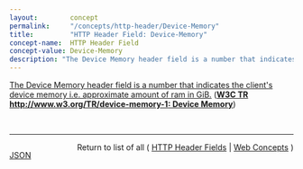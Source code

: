```yaml
---
layout:        concept
permalink:     "/concepts/http-header/Device-Memory"
title:         "HTTP Header Field: Device-Memory"
concept-name:  HTTP Header Field
concept-value: Device-Memory
description: "The Device Memory header field is a number that indicates the client's device memory i.e. approximate amount of ram in GiB."
---
```


[The Device Memory header field is a number that indicates the client's device memory i.e. approximate amount of ram in GiB.](http://www.w3.org/TR/device-memory-1/#sec-device-memory-client-hint-header "Read documentation for HTTP Header Field &#34;Device-Memory&#34;") (**[W3C TR http://www.w3.org/TR/device-memory-1: Device Memory](/specs/W3C/TR/device-memory-1 "This document defines a HTTP Client Hint header to surface device capability for memory i.e. device RAM, in order to enable web apps to customize content depending on device memory constraints.")**)

<br/>
<hr/>

<p style="float : left"><a href="./Device-Memory.json" title="JSON representing this particular Web Concept value">JSON</a></p>
<p style="text-align: right">Return to list of all ( <a href="../http-header/">HTTP Header Fields</a> | <a href="../">Web Concepts</a> )</p>
